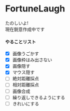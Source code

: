 # FortuneLaugh
たのしいよ!  
現在鋭意作成中です  

#### やることリスト
- [x] 画像うごかす
- [x] 画像枠はみ出さない
- [x] 画像隠す
- [x] マウス隠す
- [ ] 絶対距離採点
- [ ] 相対距離採点
- [ ] 画像合成
- [ ] 繰り返しできるようにする
- [ ] きれいにする
